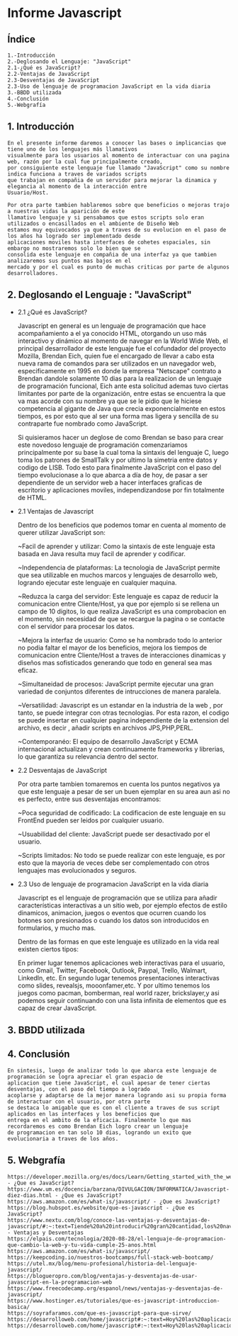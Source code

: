 # Informe Javascript

## Índice

    1.-Introducción
    2.-Deglosando el Lenguaje: "JavaScript"
    2.1-¿Qué es JavaScript?
    2.2-Ventajas de JavaScript	
    2.3-Desventajas de JavaScript
    2.3-Uso de lenguaje de programacion JavaScript en la vida diaria
    3.-BBDD utilizada
    4.-Conclusión
    5.-Webgrafía

## 1. Introducción

    En el presente informe daremos a conocer las bases o implicancias que tiene uno de los lenguajes más llamativos 
    visualmente para los usuarios al momento de interactuar con una pagina web, razón por la cual fue principalmente creado,
    por consiguiente este lenguaje fue llamado "JavaScript" como su nombre indica funciona a traves de variados scripts 
    que trabajan en compañia de un servidor para mejorar la dinamica y elegancia al momento de la interacción entre 
    Usuario/Host.

    Por otra parte tambien hablaremos sobre que beneficios o mejoras trajo a nuestras vidas la aparición de este
    llamativo lenguaje y si pensabamos que estos scripts solo eran utilizados o encasillados en el ambiente de Diseño Web
    estamos muy equivocados ya que a traves de su evolucion en el paso de los años ha logrado ser implementado desde
    aplicaciones moviles hasta interfaces de cohetes espaciales, sin embargo no mostraremos solo lo bien que se 
    consolida este lenguaje en compañia de una interfaz ya que tambien analizaremos sus puntos mas bajos en el 
    mercado y por el cual es punto de muchas criticas por parte de algunos desarrolladores.
    
## 2. Deglosando el Lenguaje : "JavaScript"

- 2.1 ¿Qué es JavaScript?

    Javascript en general es un lenguaje de programación que hace acompañamiento a el ya conocido HTML, otorgando
    un uso más interactivo y dinámico al momento de navegar en la World Wide Web, el principal desarrollador de este 
    lenguaje fue el cofundador del proyecto Mozilla, Brendan Eich, quien fue el encargado de llevar a cabo esta nueva rama
    de comandos para ser utilizados en un navegador web, especificamente en 1995 en donde la empresa "Netscape" 
    contrato a Brendan dandole solamente 10 dias para la realizacion de un lenguaje de programación funcional, Eich ante 
    esta solicitud ademas tuvo ciertas limitantes por parte de la organización, entre estas se encuentra la que va mas
    acorde con su nombre ya que se le pidio que le hiciese competencia al gigante de Java que crecia exponencialmente en
    estos tiempos, es por esto que al ser una forma mas ligera y sencilla de su contraparte fue nombrado como JavaScript.

    Si quisieramos hacer un deglose de como Brendan se baso para crear este novedoso lenguaje de programación comenzariamos
    principalmente por su base la cual toma la sintaxis del lenguaje C, luego toma los patrones de SmallTalk y por ultimo
    la simetria entre datos y codigo de LISB. Todo esto para finalmente JavaScript con el paso del tiempo evolucionase
    a lo que abarca a día de hoy, de pasar a ser dependiente de un servidor web a hacer interfaces graficas de escritorio
    y aplicaciones moviles, independizandose por fin totalmente de HTML.

- 2.1 Ventajas de Javascript

    Dentro de los beneficios que podemos tomar en cuenta al momento de querer utilizar JavaScript son:

    ~Facil de aprender y utilizar: Como la sintaxis de este lenguaje esta basada en Java resulta muy facil de aprender y
    codificar.

    ~Independencia de plataformas: La tecnologia de JavaScript permite que sea utilizable en muchos marcos y lenguajes
    de desarrollo web, logrando ejecutar este lenguaje en cualquier maquina.

    ~Reduzca la carga del servidor: Este lenguaje es capaz de reducir la comunicacion entre Cliente/Host, ya que por
    ejemplo si se rellena un campo de 10 digitos, lo que realiza JavaScript es una comprobacion en el momento, sin 
    necesidad de que se recargue la pagina o se contacte con el servidor para procesar los datos.

    ~Mejora la interfaz de usuario: Como se ha nombrado todo lo anterior no podia faltar el mayor de los beneficios, 
    mejora los tiempos de comunicacion entre Cliente/Host a traves de interacciones dinamicas y diseños mas sofisticados
    generando que todo en general sea mas eficaz.

    ~Simultaneidad de procesos: JavaScript permite ejecutar una gran variedad de conjuntos diferentes de intrucciones de
    manera paralela.
    
    ~Versatilidad: Javascript es un estandar en la industria de la web , por tanto, se puede integrar con otras 
    tecnologias. Por esta razon, el codigo se puede  insertar en cualquier pagina independiente de la extension del 
    archivo, es decir , añadir scripts en archivos JPS,PHP,PERL.

    ~Contemporanéo: El equipo de desarrollo  JavaScript  y ECMA internacional  actualizan y crean continuamente frameworks
    y librerias, lo que garantiza su relevancia dentro del sector.
    
- 2.2 Desventajas de JavaScript

    Por otra parte tambien tomaremos en cuenta los puntos negativos ya que este lenguaje a pesar de ser un buen ejemplar
    en su area aun asi no es perfecto, entre sus desventajas encontramos:

    ~Poca seguridad de codificado: La codificacion de este lenguaje en su FrontEnd pueden ser leidos por cualquier 
    usuario.

    ~Usuabilidad del cliente: JavaScript puede ser desactivado por el usuario.

    ~Scripts limitados: No todo se puede realizar con este lenguaje, es por esto que la mayoria de veces debe ser 
    complementado con otros lenguajes mas evolucionados y seguros.


- 2.3 Uso de lenguaje de programacion JavaScript en la vida diaria
    
    Javascript es el lenguaje de programación que se utiliza para añadir características interactivas a un sitio web,
    por ejemplo efectos de estilo dinamicos, animacion, juegos o eventos que ocurren cuando los botones son presionados o 
    cuando los datos son introducidos en formularios, y mucho mas.

    Dentro de las formas en que este lenguaje es utilizado en la vida real existen ciertos tipos:

    En primer lugar tenemos aplicaciones web interactivas para el usuario, como Gmail, Twitter, Facebook, Outlook,
    Paypal, Trello, Walmart, LinkedIn, etc. En segundo lugar tenemos presentaciones interactivas como slides, revealsjs,
    mooonfamer,etc. Y por ultimo tenemos los juegos como pacman, bomberman, real world razer, brickslayer,y asi podemos
    seguir continuando con una lista infinita de elementos que es capaz de crear JavaScript.
    
## 3. BBDD utilizada

## 4. Conclusión

    En sintesis, luego de analizar todo lo que abarca este lenguaje de programación se logra apreciar el gran espacio de 
    aplicacion que tiene JavaScript, el cual apesar de tener ciertas desventajas, con el paso del tiempo a logrado
    acoplarse y adaptarse de la mejor manera logrando asi su propia forma de interactuar con el usuario, por otra parte
    se destaca lo amigable que es con el cliente a traves de sus script aplicados en las interfaces y los beneficios que 
    entrega en el ambito de la eficacia. Finalmente lo que mas recordaremos es como Brendan Eich logro crear un lenguaje
    de programacion en tan solo 10 dias, logrando un exito que evolucionaria a traves de los años.

## 5. Webgrafía

    https://developer.mozilla.org/es/docs/Learn/Getting_started_with_the_web/JavaScript_basics - ¿Que es JavaScript?
    https://www.um.es/docencia/barzana/DIVULGACION/INFORMATICA/Javascript-diez-dias.html - ¿Que es JavaScript?
    https://aws.amazon.com/es/what-is/javascript/ - ¿Que es JavaScript?
    https://blog.hubspot.es/website/que-es-javascript - ¿Que es JavaScript?
    https://www.nextu.com/blog/conoce-las-ventajas-y-desventajas-de-javascript/#:~:text=Tiende%20a%20introducir%20gran%20cantidad,los%20navegadores%20de%20manera%20uniforme. - Ventajas y Desventajas
    https://elpais.com/tecnologia/2020-08-28/el-lenguaje-de-programacion-que-cambio-la-web-y-tu-vida-cumple-25-anos.html
    https://aws.amazon.com/es/what-is/javascript/
    https://keepcoding.io/nuestros-bootcamps/full-stack-web-bootcamp/
    https://utel.mx/blog/menu-profesional/historia-del-lenguaje-javascript/
    https://blogueropro.com/blog/ventajas-y-desventajas-de-usar-javascript-en-la-programacion-web
    https://www.freecodecamp.org/espanol/news/ventajas-y-desventajas-de-javascript/
    https://www.hostinger.es/tutoriales/que-es-javascript-introduccion-basica/
    https://soyrafaramos.com/que-es-javascript-para-que-sirve/
    https://desarrolloweb.com/home/javascript#:~:text=Hoy%20las%20aplicaciones%20web%20m%C3%A1s,Slack%20o%20terminal%20como%20Hyper.
    https://desarrolloweb.com/home/javascript#:~:text=Hoy%20las%20aplicaciones%20web%20m%C3%A1s,Slack%20o%20terminal%20como%20Hyper.
